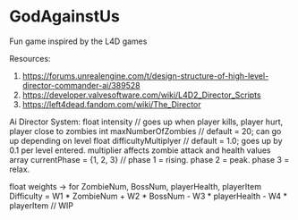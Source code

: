 # GodAgainstUs
Fun game inspired by the L4D games

Resources:
1) https://forums.unrealengine.com/t/design-structure-of-high-level-director-commander-ai/389528
2) https://developer.valvesoftware.com/wiki/L4D2_Director_Scripts
3) https://left4dead.fandom.com/wiki/The_Director

Ai Director System:
float intensity                          // goes up when player kills, player hurt, player close to zombies
int maxNumberOfZombies                   // default = 20; can go up depending on level
float difficultyMultiplyer               // default = 1.0; goes up by 0.1 per level entered. multiplier affects zombie attack and health values
array currentPhase = {1, 2, 3}                  // phase 1 = rising. phase 2 = peak. phase 3 = relax.

float weights -> for ZombieNum, BossNum, playerHealth, playerItem
Difficulty = W1 * ZombieNum + W2 * BossNum - W3 * playerHealth - W4 * playerItem             // WIP
